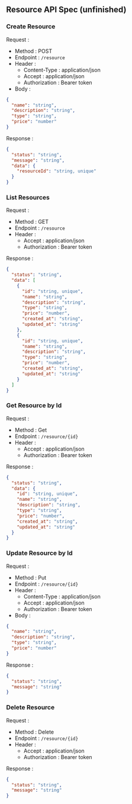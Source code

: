 ## Resource API Spec (unfinished)

### Create Resource

Request :

- Method : POST
- Endpoint : `/resource`
- Header :
  - Content-Type : application/json
  - Accept : application/json
  - Authorization : Bearer token
- Body :

```json
{
  "name": "string",
  "description": "string",
  "type": "string",
  "price": "number"
}
```

Response :

```json
{
  "status": "string",
  "message": "string",
  "data": {
    "resourceId": "string, unique"
  }
}
```

### List Resources

Request :

- Method : GET
- Endpoint : `/resource`
- Header :
  - Accept : application/json
  - Authorization : Bearer token

Response :

```json
{
  "status": "string",
  "data": [
    {
      "id": "string, unique",
      "name": "string",
      "description": "string",
      "type": "string",
      "price": "number",
      "created_at": "string",
      "updated_at": "string"
    },
    {
      "id": "string, unique",
      "name": "string",
      "description": "string",
      "type": "string",
      "price": "number",
      "created_at": "string",
      "updated_at": "string"
    }
  ]
}
```

### Get Resource by Id

Request :

- Method : Get
- Endpoint : `/resource/{id}`
- Header :
  - Accept : application/json
  - Authorization : Bearer token

Response :

```json
{
  "status": "string",
  "data": {
    "id": "string, unique",
    "name": "string",
    "description": "string",
    "type": "string",
    "price": "number",
    "created_at": "string",
    "updated_at": "string"
  }
}
```

### Update Resource by Id

Request :

- Method : Put
- Endpoint : `/resource/{id}`
- Header :
  - Content-Type : application/json
  - Accept : application/json
  - Authorization : Bearer token
- Body :

```json
{
  "name": "string",
  "description": "string",
  "type": "string",
  "price": "number"
}
```

Response :

```json
{
  "status": "string",
  "message": "string"
}
```

### Delete Resource

Request :

- Method : Delete
- Endpoint : `/resource/{id}`
- Header :
  - Accept : application/json
  - Authorization : Bearer token

Response :

```json
{
  "status": "string",
  "message": "string"
}
```
